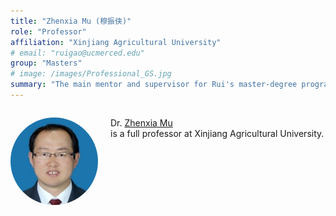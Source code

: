 ```yaml
---
title: "Zhenxia Mu (穆振侠)"
role: "Professor"
affiliation: "Xinjiang Agricultural University"
# email: "ruigao@ucmerced.edu"
group: "Masters"
# image: /images/Professional_GS.jpg
summary: "The main mentor and supervisor for Rui's master-degree program."
---
```


<div style="display: flex; align-items: flex-start; gap: 20px; margin-bottom: 20px;">

  <img src="/images/zhenxia-mu.jpg" alt="Zhenxia Mu"
       style="width: 140px; height: 140px; object-fit: cover; border-radius: 50%; flex-shrink: 0;">

  <div>
    <p>Dr. <a href="https://chce.xjau.edu.cn/2023/0830/c3851a87999/page.htm" target="_blank">Zhenxia Mu</a><br>is a full professor at Xinjiang Agricultural University.</p>
  </div>

</div>